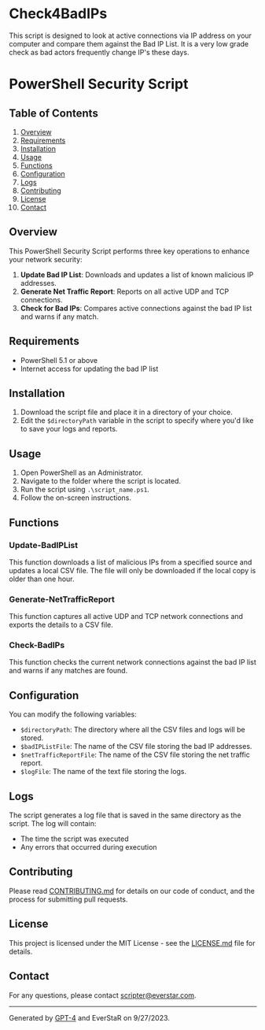 # Check4BadIPs
This script is designed to look at active connections via IP address on your computer and compare them against the Bad IP List.  It is a very low grade check as bad actors frequently change IP's these days.
# PowerShell Security Script

## Table of Contents

1. [Overview](#overview)
2. [Requirements](#requirements)
3. [Installation](#installation)
4. [Usage](#usage)
5. [Functions](#functions)
6. [Configuration](#configuration)
7. [Logs](#logs)
8. [Contributing](#contributing)
9. [License](#license)
10. [Contact](#contact)

## Overview

This PowerShell Security Script performs three key operations to enhance your network security:

1. **Update Bad IP List**: Downloads and updates a list of known malicious IP addresses.
2. **Generate Net Traffic Report**: Reports on all active UDP and TCP connections.
3. **Check for Bad IPs**: Compares active connections against the bad IP list and warns if any match.

## Requirements

- PowerShell 5.1 or above
- Internet access for updating the bad IP list

## Installation

1. Download the script file and place it in a directory of your choice.
2. Edit the `$directoryPath` variable in the script to specify where you'd like to save your logs and reports.

## Usage

1. Open PowerShell as an Administrator.
2. Navigate to the folder where the script is located.
3. Run the script using `.\script_name.ps1`.
4. Follow the on-screen instructions.

## Functions

### Update-BadIPList

This function downloads a list of malicious IPs from a specified source and updates a local CSV file. The file will only be downloaded if the local copy is older than one hour.

### Generate-NetTrafficReport

This function captures all active UDP and TCP network connections and exports the details to a CSV file.

### Check-BadIPs

This function checks the current network connections against the bad IP list and warns if any matches are found.

## Configuration

You can modify the following variables:

- `$directoryPath`: The directory where all the CSV files and logs will be stored.
- `$badIPListFile`: The name of the CSV file storing the bad IP addresses.
- `$netTrafficReportFile`: The name of the CSV file storing the net traffic report.
- `$logFile`: The name of the text file storing the logs.

## Logs

The script generates a log file that is saved in the same directory as the script. The log will contain:

- The time the script was executed
- Any errors that occurred during execution

## Contributing

Please read [CONTRIBUTING.md](CONTRIBUTING.md) for details on our code of conduct, and the process for submitting pull requests.

## License

This project is licensed under the MIT License - see the [LICENSE.md](LICENSE.md) file for details.

## Contact

For any questions, please contact [scripter@everstar.com](mailto:scripter@everstar.com).

---

Generated by [GPT-4](https://openai.com/research/gpt-4) and EverStaR on 9/27/2023.
